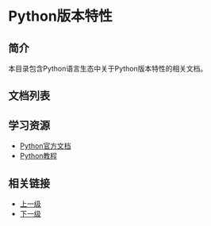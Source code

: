# Python版本特性

## 简介
本目录包含Python语言生态中关于Python版本特性的相关文档。

## 文档列表
<!-- 文档将自动添加到这里 -->

## 学习资源
- [Python官方文档](https://docs.python.org/)
- [Python教程](https://docs.python.org/3/tutorial/)

## 相关链接
- [上一级](../README.md)
- [下一级](../README.md)
